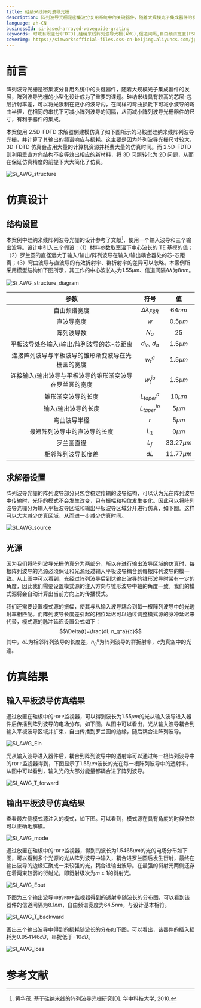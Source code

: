 ```yaml
---
title: 硅纳米线阵列波导光栅
description: 阵列波导光栅是密集波分复用系统中的关键器件，随着大规模光子集成器件的发展，阵列波导光栅的小型化设计成为了重要的课题。本案使用 SimWorks光学有限差分解决方案的 2.5D-FDTD 求解器例建模仿真了一个马鞍型硅纳米线阵列波导光栅，并计算了其输出的频谱响应与损耗。
language: zh-CN
businessId: si-based-arrayed-waveguide-grating
keywords: 时域有限差分(FDTD),硅纳米线阵列波导光栅(AWG),信道间隔,自由频谱宽度(FSR),插入损耗
coverImg: https://simworksofficial-files.oss-cn-beijing.aliyuncs.com/jpg/Si_AWG_Eout_20240304131830A017.jpg
---
```


# 前言

阵列波导光栅是密集波分复用系统中的关键器件，随着大规模光子集成器件的发展，阵列波导光栅的小型化设计成为了重要的课题。硅纳米线具有较高的芯层-包层折射率差，可以将光限制在更小的波导内，在同样的弯曲损耗下可减小波导的弯曲半径，在相同的串扰下可减小阵列波导的间隔，从而减小阵列波导光栅器件的尺寸，有利于器件的集成。

本案使用 2.5D-FDTD 求解器例建模仿真了如下图所示的马鞍型硅纳米线阵列波导光栅，并计算了其输出的频谱响应与损耗。这主要是因为阵列波导光栅尺寸较大，3D-FDTD 仿真会占用大量的计算机资源并耗费大量的仿真时间。而 2.5D-FDTD 则利用垂直方向结构不变等效出相应的新材料，将 3D 问题转化为 2D 问题，从而在保证仿真精度的前提下大大简化了仿真。

![Si_AWG_structure](https://simworksofficial-files.oss-cn-beijing.aliyuncs.com/mdfile/resources/img/Si_AWG_structure.png)

# 仿真设计

## 结构设置

本案例中硅纳米线阵列波导光栅的设计参考了文献[^1]，使用一个输入波导和三个输出波导。设计中引入三个假设：（1）材料参数取室温下中心波长的 TE 基模的值；（2）罗兰圆的直径远大于输入/输出/阵列波导在输入/输出耦合器处的芯-芯距离；（3）弯曲波导与直波导的有效折射率、群折射率的差异可以忽略。本案例所采用模型结构如下图所示，其工作的中心波长$\lambda_{c}$为$1.55\mu m$、信道间隔$\Delta \lambda$为$8nm$。

![Si_AWG_structure_diagram](https://simworksofficial-files.oss-cn-beijing.aliyuncs.com/mdfile/resources/img/Si_AWG_structure_diagram.png)

|                          参数                           |          符号          |      值      |
| :-----------------------------------------------------: | :--------------------: | :----------: |
|                      自由频谱宽度                       | $\Delta \lambda_{FSR}$ |    $64nm$    |
|                       直波导宽度                        |          $w$           |  $0.5\mu m$  |
|                       阵列波导数                        |         $N_a$          |     $25$     |
|        平板波导处各输入/输出/阵列波导的芯-芯距离        |    $d_{io}$, $d_a$     |  $1.5\mu m$  |
|   连接阵列波导与平板波导的锥形渐变波导在光栅圆的宽度    |        $w_t^a$         |  $1.5\mu m$  |
| 连接输入/输出波导与平板波导的锥形渐变波导在罗兰圆的宽度 |       $w_t^{io}$       |  $1.5\mu m$  |
|                   锥形渐变波导的长度                    |     $L_{taper}^a$      |  $10\mu m$   |
|                   输入/输出波导的长度                   |    $L_{taper}^{io}$    |   $5\mu m$   |
|                      弯曲波导半径                       |          $r$           |   $5\mu m$   |
|              最短阵列波导中的直波导的长度               |         $L_1$          |   $0\mu m$   |
|                       罗兰圆直径                        |         $L_f$          | $33.27\mu m$ |
|                   相邻阵列波导长度差                    |          $dL$          | $11.77\mu m$ |

## 求解器设置

阵列波导光栅的阵列波导部分只包含稳定传输的波导结构，可以认为光在阵列波导中传输时，光场的模式不会发生改变，只有振幅和相位发生变化。因此可以将阵列波导光栅分为输入平板波导区域和输出平板波导区域分开进行仿真，如下图。这样可以大大减少仿真区域，从而进一步减少仿真时间。

![SI_AWG_source](https://simworksofficial-files.oss-cn-beijing.aliyuncs.com/mdfile/resources/img/Si_AWG_source.png)

## 光源

因为我们将阵列波导光栅仿真分为两部分，所以在进行输出波导区域的仿真时，每根阵列波导的光源必须保证和光源经过输入平板波导耦合到每根阵列波导的模一致。从上图中可以看到，光经过阵列波导后到达输出波导的锥形波导时带有一定的角度，因此我们需要设置模式源的注入方向与锥形波导中轴的角度一致。我们的模式源将会自动计算出当前方向上的传播模式。

我们还需要设置模式源的振幅，使其与从输入波导耦合到每一根阵列波导中的光透射率相匹配。而阵列波导长度差引起的相位延迟可以通过调整模式源的脉冲延迟来代替，模式源的脉冲延迟设置公式如下：
$$\Delta(t)=\frac{dL n_g^a}{c}$$
其中，$dL$为相邻阵列波导的长度差，$n_g^a$为阵列波导的群折射率，$c$为真空中的光速。

# 仿真结果

## 输入平板波导仿真结果

通过放置在硅板中的`FDFP`监视器，可以得到波长为$1.55\mu m$的光从输入波导进入器件后传播到阵列波导的电场分布，如下图。从图中可以看出，光从输入波导耦合到输入平板波导区域并扩束，自由传播到罗兰圆的边缘，随后耦合进阵列波导。

![Si_AWG_Ein](https://simworksofficial-files.oss-cn-beijing.aliyuncs.com/mdfile/resources/img/Si_AWG_Ein.png)

光从输入波导进入器件后，耦合到阵列波导中的透射率可以通过每一根阵列波导中的`FDFP`监视器得到，下图显示了$1.55\mu m$波长的光在每一根阵列波导中的透射率。从图中可以看到，输入光的大部分能量都耦合进了阵列波导。

![SI_AWG_T_forward](https://simworksofficial-files.oss-cn-beijing.aliyuncs.com/mdfile/resources/img/SI_AWG_T_forward.png)

## 输出平板波导仿真结果

查看最左侧模式源注入的模式，如下图。可以看到，模式源在具有角度的时候依然可以正确地解模。

![Si_AWG_mode](https://simworksofficial-files.oss-cn-beijing.aliyuncs.com/mdfile/resources/img/Si_AWG_mode.png)

通过放置在硅板中的`FDFP`监视器，得到的波长为$1.5465\mu m$的光的电场分布如下图，可以看到多个光源的光从阵列波导中输入，耦合进罗兰圆后发生衍射，最终在输出波导的边缘汇聚成一束较强的光，耦合进输出波导。在最强的衍射光两侧还存在着两束较弱的衍射光，即衍射级次为$m\pm1$的衍射光。

![Si_AWG_Eout](https://simworksofficial-files.oss-cn-beijing.aliyuncs.com/mdfile/resources/img/Si_AWG_Eout.png)

下图为三个输出波导中的`FDFP`监视器得到的透射率随波长的分布图，可以看到该器件的信道间隔为$8.1nm$，自由频谱宽度为$64.5nm$，与设计基本相符。

![SI_AWG_T_backward](https://simworksofficial-files.oss-cn-beijing.aliyuncs.com/mdfile/resources/img/SI_AWG_T_backward.png)

画出三个输出波导中得到的损耗随波长的分布如下图，可以看出，该器件的插入损耗为$0.954146dB$，串扰低于$-10dB$。

![SI_AWG_loss](https://simworksofficial-files.oss-cn-beijing.aliyuncs.com/mdfile/resources/img/SI_AWG_loss.png)

# 参考文献

[^1]: 黄华茂. 基于硅纳米线的阵列波导光栅研究[D]. 华中科技大学, 2010.
